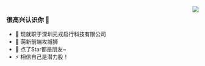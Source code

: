 <img align="right" src="https://github-readme-stats.vercel.app/api?username=hqchqc&show_icons=true&icon_color=CE1D2D&text_color=718096&bg_color=ffffff&hide_title=true" />

###  很高兴认识你 👋

- 🔭 现就职于深圳元戎启行科技有限公司
- 🌱 萌新前端攻城狮
- 👯 点了Star都是朋友~
- ⚡ 相信自己是潜力股！
